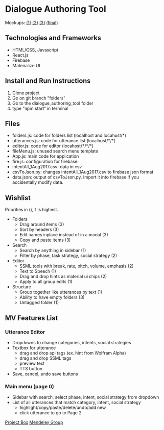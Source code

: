 # Dialogue Authoring Tool
Mockups: [(1)](https://drive.google.com/open?id=0B3ds3_lwLn5cRko5MXpoTGtyYmZ2M0pGd1V0RkwtUUMtUW1N) [(2)](https://drive.google.com/open?id=0B3ds3_lwLn5cdGhtc04xV0JmTUhXcFBrbTdpallzVDRSWUhZ) [(3)](https://drive.google.com/a/andrew.cmu.edu/file/d/0B5Ld76XPX3BHeEtnQkM1SmZhV1kwcGpvQVE0YWZDNVFWME9r/view?usp=sharing) [(final)](https://drive.google.com/open?id=0B3ds3_lwLn5cRTQ5cEpMQk5QeVVSYl9XWXhUb1VORnI5cXNN)

## Technologies and Frameworks
* HTML/CSS, Javascript
* React.js
* Firebase
* Materialize UI

## Install and Run Instructions
1. Clone project
2. Go on git branch "folders"
3. Go to the dialogue_authoring_tool folder
3. type "npm start" in terminal

## Files
* folders.js: code for folders list (localhost and locahost/\*)
* utterances.js: code for utterance list (localhost/\*/\*)
* editor.js: code for editor (locahost/\*/\*/\*)
* fileMenu.js: unused search menu template
* App.js: main code for application
* fire.js: configuration for firebase
* intentAll_1Aug2017.csv: data in csv
* csvToJson.py: changes intentAll_1Aug2017.csv to firebase json format
* data.json: output of csvToJson.py. Import it into firebase if you accidentally modify data.

## Wishlist
Priorities in (), 1 is highest.
* Folders
  + Drag around items (3)
  + Sort by headers (3)
  + Edit names inplace instead of in a modal (3)
  + Copy and paste items (3)
* Search
  + Search by anything in sidebar (1)
  + Filter by phase, task strategy, social strategy (2)
* Editor
  + SSML tools with break, rate, pitch, volume, emphasis (2)
  + Text to Speech (1)
  + Drag and drop hints as material ui chips (2)
  + Apply to all group edits (1)
* Structure
  + Group together like utterances by text (1)
  + Ability to have empty folders (3)
  + Untagged folder (1)
  
## MV Features List
### Utterance Editor
* Dropdowns to change categories, intents, social strategies
* Textbox for utterance
  + drag and drop api tags (ex. hint from Wolfram Alpha)
  + drag and drop SSML tags
  + preview text
  + TTS button
* Save, cancel, undo save buttons
### Main menu (page 0)
* Sidebar with search, select phase, intent, social strategy from dropdown
* List of all utterances that match category, intent, social strategy
  + highlight/copy/paste/delete/undo/add new
  + click utterance to go to Page 2

[Project Box](https://cmu.box.com/s/bksvdkoy27pxg2k0lm80stzrf0y5pgp6)
[Mendeley Group](https://www.mendeley.com/community/rapt-fall-2017-interns/)
